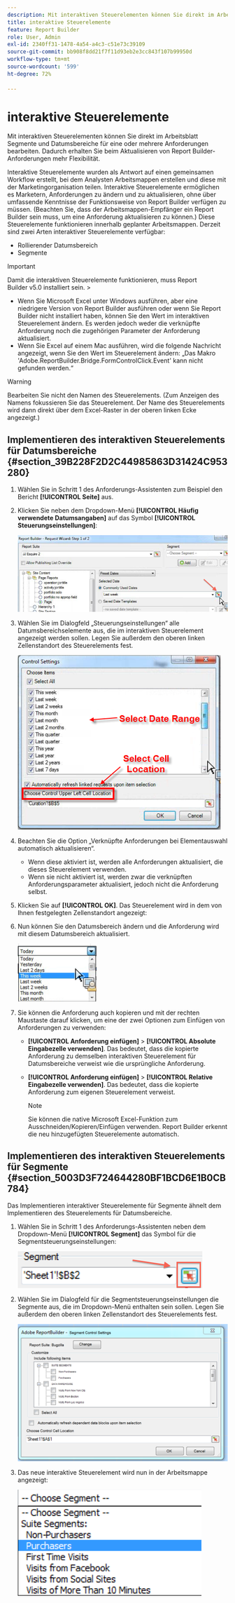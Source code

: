 ```yaml
---
description: Mit interaktiven Steuerelementen können Sie direkt im Arbeitsblatt Segmente und Datumsbereiche für eine oder mehrere Anforderungen bearbeiten. Dadurch erhalten Sie beim Aktualisieren von Report Builder-Anforderungen mehr Flexibilität.
title: interaktive Steuerelemente
feature: Report Builder
role: User, Admin
exl-id: 2340ff31-1478-4a54-a4c3-c51e73c39109
source-git-commit: bb908f8dd21f7f11d93eb2e3cc843f107b99950d
workflow-type: tm+mt
source-wordcount: '599'
ht-degree: 72%

---
```


# interaktive Steuerelemente

Mit interaktiven Steuerelementen können Sie direkt im Arbeitsblatt Segmente und Datumsbereiche für eine oder mehrere Anforderungen bearbeiten. Dadurch erhalten Sie beim Aktualisieren von Report Builder-Anforderungen mehr Flexibilität.

Interaktive Steuerelemente wurden als Antwort auf einen gemeinsamen Workflow erstellt, bei dem Analysten Arbeitsmappen erstellen und diese mit der Marketingorganisation teilen. Interaktive Steuerelemente ermöglichen es Marketern, Anforderungen zu ändern und zu aktualisieren, ohne über umfassende Kenntnisse der Funktionsweise von Report Builder verfügen zu müssen. (Beachten Sie, dass der Arbeitsmappen-Empfänger ein Report Builder sein muss, um eine Anforderung aktualisieren zu können.) Diese Steuerelemente funktionieren innerhalb geplanter Arbeitsmappen. Derzeit sind zwei Arten interaktiver Steuerelemente verfügbar:

* Rollierender Datumsbereich
* Segmente

>[!IMPORTANT]
>
>Damit die interaktiven Steuerelemente funktionieren, muss Report Builder v5.0 installiert sein. >
>* Wenn Sie Microsoft Excel unter Windows ausführen, aber eine niedrigere Version von Report Builder ausführen oder wenn Sie Report Builder nicht installiert haben, können Sie den Wert im interaktiven Steuerelement ändern. Es werden jedoch weder die verknüpfte Anforderung noch die zugehörigen Parameter der Anforderung aktualisiert.
>* Wenn Sie Excel auf einem Mac ausführen, wird die folgende Nachricht angezeigt, wenn Sie den Wert im Steuerelement ändern: „Das Makro &#39;Adobe.ReportBuilder.Bridge.FormControlClick.Event&#39; kann nicht gefunden werden.“
>

>[!WARNING]
>
>Bearbeiten Sie nicht den Namen des Steuerelements. (Zum Anzeigen des Namens fokussieren Sie das Steuerelement. Der Name des Steuerelements wird dann direkt über dem Excel-Raster in der oberen linken Ecke angezeigt.)

## Implementieren des interaktiven Steuerelements für Datumsbereiche {#section_39B228F2D2C44985863D31424C953280}

1. Wählen Sie in Schritt 1 des Anforderungs-Assistenten zum Beispiel den Bericht **[!UICONTROL Seite]** aus.
1. Klicken Sie neben dem Dropdown-Menü **[!UICONTROL Häufig verwendete Datumsangaben]** auf das Symbol **[!UICONTROL Steuerungseinstellungen]**:

   ![Screenshot des Anforderungs-Assistenten Schritt 1, in dem das Symbol Kontrolleinstellungen hervorgehoben wird. ](assets/date_range_control.png)

1. Wählen Sie im Dialogfeld „Steuerungseinstellungen“ alle Datumsbereichselemente aus, die im interaktiven Steuerelement angezeigt werden sollen. Legen Sie außerdem den oberen linken Zellenstandort des Steuerelements fest.

   ![Screenshot mit den ausgewählten Datumsbereichselementen und der Zellenposition oben links.](assets/control_settings.png)

1. Beachten Sie die Option „Verknüpfte Anforderungen bei Elementauswahl automatisch aktualisieren“.

   * Wenn diese aktiviert ist, werden alle Anforderungen aktualisiert, die dieses Steuerelement verwenden.
   * Wenn sie nicht aktiviert ist, werden zwar die verknüpften Anforderungsparameter aktualisiert, jedoch nicht die Anforderung selbst.

1. Klicken Sie auf **[!UICONTROL OK]**. Das Steuerelement wird in dem von Ihnen festgelegten Zellenstandort angezeigt:

1. Nun können Sie den Datumsbereich ändern und die Anforderung wird mit diesem Datumsbereich aktualisiert.

   ![ Screenshot mit dem ausgewählten Datumsbereich.](assets/date_range_control_interactive.png)

1. Sie können die Anforderung auch kopieren und mit der rechten Maustaste darauf klicken, um eine der zwei Optionen zum Einfügen von Anforderungen zu verwenden:

   * **[!UICONTROL Anforderung einfügen]** > **[!UICONTROL Absolute Eingabezelle verwenden]**. Das bedeutet, dass die kopierte Anforderung zu demselben interaktiven Steuerelement für Datumsbereiche verweist wie die ursprüngliche Anforderung.

   * **[!UICONTROL Anforderung einfügen]** > **[!UICONTROL Relative Eingabezelle verwenden]**. Das bedeutet, dass die kopierte Anforderung zum eigenen Steuerelement verweist.

     >[!NOTE]
     >
     >Sie können die native Microsoft Excel-Funktion zum Ausschneiden/Kopieren/Einfügen verwenden. Report Builder erkennt die neu hinzugefügten Steuerelemente automatisch.

## Implementieren des interaktiven Steuerelements für Segmente {#section_5003D3F724644280BF1BCD6E1B0CB784}

Das Implementieren interaktiver Steuerelemente für Segmente ähnelt dem Implementieren des Steuerelements für Datumsbereiche.

1. Wählen Sie in Schritt 1 des Anforderungs-Assistenten neben dem Dropdown-Menü **[!UICONTROL Segment]** das Symbol für die Segmentsteuerungseinstellungen:

   ![ Screenshot des Symbols für die Segmentsteuerungseinstellungen.](assets/segment_interactive_1.png)

1. Wählen Sie im Dialogfeld für die Segmentsteuerungseinstellungen die Segmente aus, die im Dropdown-Menü enthalten sein sollen. Legen Sie außerdem den oberen linken Zellenstandort des Steuerelements fest.

   ![Screenshot mit Segmentsteuerungseinstellungen mit ausgewählten Segmenten und der Zellenposition.](assets/segment_drop_down_properties.png)

1. Das neue interaktive Steuerelement wird nun in der Arbeitsmappe angezeigt:

   ![ Screenshot mit dem ausgewählten neuen interaktiven Steuerelement.](assets/segment_interactive_3.png)
